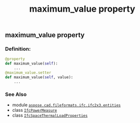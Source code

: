 ﻿---
title: maximum_value property
second_title: Aspose.CAD for Python via .NET API References
description: 
type: docs
weight: 90
url: /python-net/aspose.cad.fileformats.ifc.ifc2x3.entities/ifcspacethermalloadproperties/maximum_value/
is_root: false
---

## maximum_value property

### Definition:
```python
@property
def maximum_value(self):
    ...
@maximum_value.setter
def maximum_value(self, value):
    ...
```

### See Also
* module [`aspose.cad.fileformats.ifc.ifc2x3.entities`](../../)
* class [`IfcPowerMeasure`](/cad/python-net/aspose.cad.fileformats.ifc.ifc2x3.types/ifcpowermeasure)
* class [`IfcSpaceThermalLoadProperties`](/cad/python-net/aspose.cad.fileformats.ifc.ifc2x3.entities/ifcspacethermalloadproperties)
